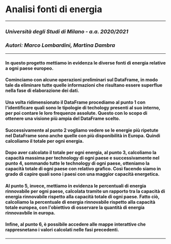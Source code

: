 # Analisi fonti di energia
***

### *Università degli Studi di Milano - a.a. 2020/2021*
### *Autori: Marco Lombardini, Martina Dambra*
***

#### In questo progetto mettiamo in evidenza le diverse fonti di energia relative a ogni paese europeo.
#### Cominciamo con alcune operazioni preliminari sul DataFrame, in modo tale da eliminare tutte quelle informazioni che risultano essere superflue nella fase di elaborazione dei dati.

#### Una volta ridimensionato il DataFrame procediamo al punto 1 con l'identificare quali sono le tipologie di techology presenti al suo interno, per poi contare le loro frequenze assolute. Questo con lo scopo di ottenere una visione più ampia del DataFrame scelto.

#### Successivamente al punto 2 vogliamo vedere se le energie più ripetute nel DataFrame sono anche quelle con più disponibilità in Europa. Quindi calcoliamo il totale per ogni energia.
#### Dopo aver calcolato il totale per ogni energia, al punto 3, calcoliamo la capacità massima per technology di ogni paese e successivamente nel punto 4, sommando tutte le technology di ogni paese, otteniamo la capacità totale di ogni paese con relativo grafico. Così facendo siamo in grado di capire quali sono i paesi con una maggior capacità energetica.

#### Al punto 5, invece, mettiamo in evidenza le percentuali di energia rinnovabile per ogni paese, calcolata tramite un rapporto tra la capacità di energia rinnovabile rispetto alla capacità totale di ogni paese. Fatto ciò, calcoliamo la percentuale di energia rinnovabile rispetto alla capacità totale europea, con l'obiettivo di osservare la quantità di energia rinnovavbile in europa.

#### Infine, al punto 6, è possibile accedere alle mappe interattive che rappresnetano i valori calcolati nelle fasi precedenti.
***


